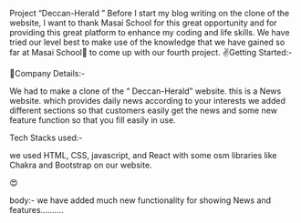 Project “Deccan-Herald ”
Before I start my blog writing on the clone of the website, I want to thank Masai School for this great opportunity and for providing this great platform to enhance my coding and life skills.
We have tried our level best to make use of the knowledge that we have gained so far at Masai School💚 to come up with our fourth project.
✌️Getting Started:-


👀Company Details:-

We had to make a clone of the “ Deccan-Herald” website. this is a News website. which provides daily news according to your interests we added different sections so that customers easily get the news and some new feature function so that you fill easily in use.

Tech Stacks used:-

we used HTML, CSS, javascript, and React with some osm libraries like Chakra and Bootstrap on our website.

😍

body:-
we have added much new functionality for showing News and features……….





